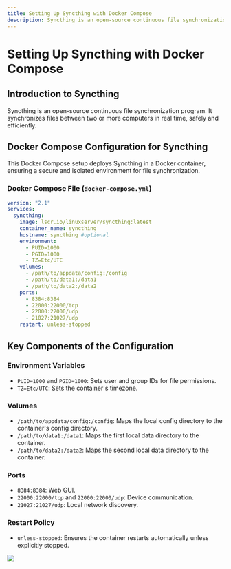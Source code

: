 ```yaml
---
title: Setting Up Syncthing with Docker Compose
description: Syncthing is an open-source continuous file synchronization program. It synchronizes files between two or more computers in real time, safely and efficiently.
---
```

# Setting Up Syncthing with Docker Compose

## Introduction to Syncthing

Syncthing is an open-source continuous file synchronization program. It synchronizes files between two or more computers in real time, safely and efficiently.

## Docker Compose Configuration for Syncthing

This Docker Compose setup deploys Syncthing in a Docker container, ensuring a secure and isolated environment for file synchronization.

### Docker Compose File (`docker-compose.yml`)

```yaml
version: "2.1"
services:
  syncthing:
    image: lscr.io/linuxserver/syncthing:latest
    container_name: syncthing
    hostname: syncthing #optional
    environment:
      - PUID=1000
      - PGID=1000
      - TZ=Etc/UTC
    volumes:
      - /path/to/appdata/config:/config
      - /path/to/data1:/data1
      - /path/to/data2:/data2
    ports:
      - 8384:8384
      - 22000:22000/tcp
      - 22000:22000/udp
      - 21027:21027/udp
    restart: unless-stopped
```

## Key Components of the Configuration
### Environment Variables
- `PUID=1000` and `PGID=1000`: Sets user and group IDs for file permissions.
- `TZ=Etc/UTC`: Sets the container's timezone.

### Volumes
- `/path/to/appdata/config:/config`: Maps the local config directory to the container's config directory.
- `/path/to/data1:/data1`: Maps the first local data directory to the container.
- `/path/to/data2:/data2`: Maps the second local data directory to the container.

### Ports
- `8384:8384`: Web GUI.
- `22000:22000/tcp` and `22000:22000/udp`: Device communication.
- `21027:21027/udp`: Local network discovery.

### Restart Policy
- `unless-stopped`: Ensures the container restarts automatically unless explicitly stopped.


<a href="https://www.buymeacoffee.com/techdox"><img src="https://img.buymeacoffee.com/button-api/?text=Buy me a cup of tea&emoji=🍵&slug=techdox&button_colour=FFDD00&font_colour=000000&font_family=Cookie&outline_colour=000000&coffee_colour=ffffff" /></a>
